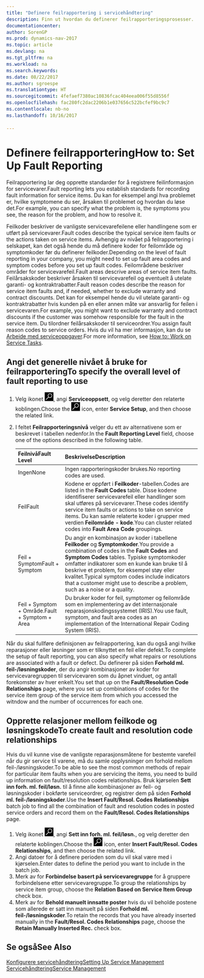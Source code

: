 ```yaml
---
title: "Definere feilrapportering i servicehåndtering"
description: Finn ut hvordan du definerer feilrapporteringsprosesser.
documentationcenter: 
author: SorenGP
ms.prod: dynamics-nav-2017
ms.topic: article
ms.devlang: na
ms.tgt_pltfrm: na
ms.workload: na
ms.search.keywords: 
ms.date: 08/22/2017
ms.author: sgroespe
ms.translationtype: HT
ms.sourcegitcommit: 4fefaef7380ac10836fcac404eea006f55d8556f
ms.openlocfilehash: fac280fc2dac2206b1e037656c522bcfef9bc9c7
ms.contentlocale: nb-no
ms.lasthandoff: 10/16/2017

---
```


# <a name="how-to-set-up-fault-reporting"></a><span data-ttu-id="82ded-103">Definere feilrapportering</span><span class="sxs-lookup"><span data-stu-id="82ded-103">How to: Set Up Fault Reporting</span></span>
<span data-ttu-id="82ded-104">Feilrapportering lar deg opprette standarder for å registrere feilinformasjon for servicevarer.</span><span class="sxs-lookup"><span data-stu-id="82ded-104">Fault reporting lets you establish standards for recording fault information for service items.</span></span> <span data-ttu-id="82ded-105">Du kan for eksempel angi hva problemet er, hvilke symptomene du ser, årsaken til problemet og hvordan du løse det.</span><span class="sxs-lookup"><span data-stu-id="82ded-105">For example, you can specify what the problem is, the symptoms you see, the reason for the problem, and how to resolve it.</span></span>  

<span data-ttu-id="82ded-106">Feilkoder beskriver de vanligste servicevarefeilene eller handlingene som er utført på servicevarer.</span><span class="sxs-lookup"><span data-stu-id="82ded-106">Fault codes describe the typical service item faults or the actions taken on service items.</span></span> <span data-ttu-id="82ded-107">Avhengig av nivået på feilrapportering i selskapet, kan det også hende du må definere koder for feilområde og symptomkoder før du definerer feilkoder.</span><span class="sxs-lookup"><span data-stu-id="82ded-107">Depending on the level of fault reporting in your company, you might need to set up fault area codes and symptom codes before you set up fault codes.</span></span> <span data-ttu-id="82ded-108">Feilområdene beskriver områder for servicevarefeil.</span><span class="sxs-lookup"><span data-stu-id="82ded-108">Fault areas descrive areas of service item faults.</span></span> <span data-ttu-id="82ded-109">Feilårsakskoder beskriver årsaken til servicevarefeil og eventuelt å utelate garanti- og kontraktrabatter.</span><span class="sxs-lookup"><span data-stu-id="82ded-109">Fault reason codes describe the reason for service item faults and, if needed, whether to exclude warranty and contract discounts.</span></span> <span data-ttu-id="82ded-110">Det kan for eksempel hende du vil utelate garanti- og kontraktrabatter hvis kunden på en eller annen måte var ansvarlig for feilen i servicevaren.</span><span class="sxs-lookup"><span data-stu-id="82ded-110">For example, you might want to exclude warranty and contract discounts if the customer was somehow responsible for the fault in the service item.</span></span> <span data-ttu-id="82ded-111">Du tilordner feilårsakskoder til serviceordrer.</span><span class="sxs-lookup"><span data-stu-id="82ded-111">You assign fault reason codes to service orders.</span></span> <span data-ttu-id="82ded-112">Hvis du vil ha mer informasjon, kan du se [Arbeide med serviceoppgaver](service-how-to-work-on-service-tasks.md).</span><span class="sxs-lookup"><span data-stu-id="82ded-112">For more information, see [How to: Work on Service Tasks](service-how-to-work-on-service-tasks.md).</span></span>  

## <a name="to-specify-the-overall-level-of-fault-reporting-to-use"></a><span data-ttu-id="82ded-113">Angi det generelle nivået å bruke for feilrapportering</span><span class="sxs-lookup"><span data-stu-id="82ded-113">To specify the overall level of fault reporting to use</span></span>
1. <span data-ttu-id="82ded-114">Velg ikonet ![Søk etter side eller rapport](media/ui-search/search_small.png "Søk etter side eller rapport"), angi **Serviceoppsett**, og velg deretter den relaterte koblingen.</span><span class="sxs-lookup"><span data-stu-id="82ded-114">Choose the ![Search for Page or Report](media/ui-search/search_small.png "Search for Page or Report icon") icon, enter **Service Setup**, and then choose the related link.</span></span> 
2. <span data-ttu-id="82ded-115">I feltet **Feilrapporteringsnivå** velger du ett av alternativene som er beskrevet i tabellen nedenfor.</span><span class="sxs-lookup"><span data-stu-id="82ded-115">In the **Fault Reporting Level** field, choose one of the options described in the following table.</span></span>  
  
    |<span data-ttu-id="82ded-116">**Feilnivå**</span><span class="sxs-lookup"><span data-stu-id="82ded-116">**Fault Level**</span></span>|<span data-ttu-id="82ded-117">**Beskrivelse**</span><span class="sxs-lookup"><span data-stu-id="82ded-117">**Description**</span></span>|  
    |------------|-------------|  
    |<span data-ttu-id="82ded-118">Ingen</span><span class="sxs-lookup"><span data-stu-id="82ded-118">None</span></span> | <span data-ttu-id="82ded-119">Ingen rapporteringskoder brukes.</span><span class="sxs-lookup"><span data-stu-id="82ded-119">No reporting codes are used.</span></span>|  
    |<span data-ttu-id="82ded-120">Feil</span><span class="sxs-lookup"><span data-stu-id="82ded-120">Fault</span></span> | <span data-ttu-id="82ded-121">Kodene er oppført i **Feilkoder**-tabellen.</span><span class="sxs-lookup"><span data-stu-id="82ded-121">Codes are listed in the **Fault Codes** table.</span></span> <span data-ttu-id="82ded-122">Disse kodene identifiserer servicevarefeil eller handlinger som skal utføres på servicevarer.</span><span class="sxs-lookup"><span data-stu-id="82ded-122">These codes identify service item faults or actions to take on service items.</span></span> <span data-ttu-id="82ded-123">Du kan samle relaterte koder i grupper med verdien **Feilområde - kode**.</span><span class="sxs-lookup"><span data-stu-id="82ded-123">You can cluster related codes into **Fault Area Code** groupings.</span></span>|  
    |<span data-ttu-id="82ded-124">Feil + Symptom</span><span class="sxs-lookup"><span data-stu-id="82ded-124">Fault + Symptom</span></span> | <span data-ttu-id="82ded-125">Du angir en kombinasjon av koder i tabellene **Feilkoder** og **Symptomkoder**.</span><span class="sxs-lookup"><span data-stu-id="82ded-125">You provide a combination of codes in the **Fault Codes** and **Symptom Codes** tables.</span></span> <span data-ttu-id="82ded-126">Typiske symptomkoder omfatter indikatorer som en kunde kan bruke til å beskrive et problem, for eksempel støy eller kvalitet.</span><span class="sxs-lookup"><span data-stu-id="82ded-126">Typical symptom codes include indicators that a customer might use to describe a problem, such as a noise or a quality.</span></span>|  
    |<span data-ttu-id="82ded-127">Feil + Symptom + Område.</span><span class="sxs-lookup"><span data-stu-id="82ded-127">Fault + Symptom + Area</span></span> | <span data-ttu-id="82ded-128">Du bruker koder for feil, symptomer og feilområde som en implementering av det internasjonale reparasjonskodingssystemet (IRIS).</span><span class="sxs-lookup"><span data-stu-id="82ded-128">You use fault, symptom, and fault area codes as an implementation of the International Repair Coding System (IRIS).</span></span>|  
  
<span data-ttu-id="82ded-129">Når du skal fullføre definisjonen av feilrapportering, kan du også angi hvilke reparasjoner eller løsninger som er tilknyttet en feil eller defekt.</span><span class="sxs-lookup"><span data-stu-id="82ded-129">To complete the setup of fault reporting, you can also specify what repairs or resolutions are associated with a fault or defect.</span></span> <span data-ttu-id="82ded-130">Du definerer på siden **Forhold ml. feil-/løsningskoder**, der du angir kombinasjoner av koder for servicevaregruppen til servicevaren som du åpnet vinduet, og antall forekomster av hver enkelt.</span><span class="sxs-lookup"><span data-stu-id="82ded-130">You set that up on the **Fault/Resolution Code Relationships** page, where you set up combinations of codes for the service item group of the service item from which you accessed the witndow and the number of occurrences for each one.</span></span>

## <a name="to-create-fault-and-resolution-code-relationships"></a><span data-ttu-id="82ded-131">Opprette relasjoner mellom feilkode og løsningskode</span><span class="sxs-lookup"><span data-stu-id="82ded-131">To create fault and resolution code relationships</span></span>
<!--this needs to go in a working with topic-->
<span data-ttu-id="82ded-132">Hvis du vil kunne vise de vanligste reparasjonsmåtene for bestemte varefeil når du gir service til varene, må du samle opplysninger om forhold mellom feil-/løsningskoder.</span><span class="sxs-lookup"><span data-stu-id="82ded-132">To be able to see the most common methods of repair for particular item faults when you are servicing the items, you need to build up information on fault/resolution codes relationships.</span></span> <span data-ttu-id="82ded-133">Bruk kjørselen **Sett inn forh. ml. feil/løsn.** til å finne alle kombinasjoner av feil- og løsningskoder i bokførte serviceordrer, og registrer dem på siden **Forhold ml. feil-/løsningskoder**.</span><span class="sxs-lookup"><span data-stu-id="82ded-133">Use the **Insert Fault/Resol. Codes Relationships** batch job to find all the combination of fault and resolution codes in posted service orders and record them on the **Fault/Resol. Codes Relationships** page.</span></span> 
  
1. <span data-ttu-id="82ded-134">Velg ikonet ![Søk etter side eller rapport](media/ui-search/search_small.png "Søk etter side eller rapport"), angi **Sett inn forh. ml. feil/løsn.**, og velg deretter den relaterte koblingen.</span><span class="sxs-lookup"><span data-stu-id="82ded-134">Choose the ![Search for Page or Report](media/ui-search/search_small.png "Search for Page or Report icon") icon, enter **Insert Fault/Resol. Codes Relationships**, and then choose the related link.</span></span>  
2. <span data-ttu-id="82ded-135">Angi datoer for å definere perioden som du vil skal være med i kjørselen.</span><span class="sxs-lookup"><span data-stu-id="82ded-135">Enter dates to define the period you want to include in the batch job.</span></span>  
3. <span data-ttu-id="82ded-136">Merk av for **Forbindelse basert på servicevaregruppe** for å gruppere forbindelsene etter servicevaregruppe.</span><span class="sxs-lookup"><span data-stu-id="82ded-136">To group the relationships by service item group, choose the **Relation Based on Service Item Group** check box.</span></span>  
4. <span data-ttu-id="82ded-137">Merk av for **Behold manuelt innsatte poster** hvis du vil beholde postene som allerede er satt inn manuelt på siden **Forhold ml. feil-/løsningskoder**.</span><span class="sxs-lookup"><span data-stu-id="82ded-137">To retain the records that you have already inserted manually in the **Fault/Resol. Codes Relationships** page, choose the **Retain Manually Inserted Rec.** check box.</span></span>  

## <a name="see-also"></a><span data-ttu-id="82ded-138">Se også</span><span class="sxs-lookup"><span data-stu-id="82ded-138">See Also</span></span>
[<span data-ttu-id="82ded-139">Konfigurere servicehåndtering</span><span class="sxs-lookup"><span data-stu-id="82ded-139">Setting Up Service Management</span></span>](service-setup-service.md)  
[<span data-ttu-id="82ded-140">Servicehåndtering</span><span class="sxs-lookup"><span data-stu-id="82ded-140">Service Management</span></span>](service-service.md)  

